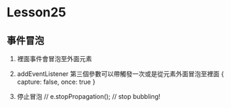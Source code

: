 # Lesson25

## 事件冒泡

1. 裡面事件會冒泡至外面元素

2. addEventListener 第三個參數可以帶觸發一次或是從元素外面冒泡至裡面
   {
   capture: false,
   once: true
   }

3. 停止冒泡
   // e.stopPropagation(); // stop bubbling!
